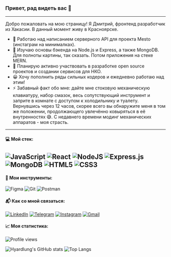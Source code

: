 ### Привет, рад видеть вас :raised_hands:
---
Добро пожаловать на мою страницу!
Я Дмитрий, фронтенд разработчик из Хакасии.
В данный момент живу в Красноярске.


- 🔭 Работаю над написанием серверного API для проекта Mesto (инстаграм на минималках). 
- 🌱 Изучаю основы бэкенда на Node.js и Express, а также MongoDB. Для полноты картины, так сказать. Потом приложения на стеке MERN.  
- 👯 Планирую активно участвовать в разработке open source проектов и создании сервисов для НКО. 
- 😀 Хочу пополнить ряды сильных кодеров и ежедневно работаю над этим!
- ⚡ Забавный факт обо мне: дайте мне стоковую механическую клавиатуру, набор смазок, весь сопутствующий инструмент и заприте в комнате с доступом к холодильнику и туалету. Вернувшись через 12 часов, скорее всего вы обнаружите меня в том же положении, продолжающего увлечённо ковыряться в её внутренностях 😅. С недавнего времени модинг механических аппаратов - моя страсть.
---
#### 💻 Мой стек:
<img alt="JavaScript" src="https://img.shields.io/badge/javascript-%23323330.svg?&style=for-the-badge&logo=javascript&logoColor=%23F7DF1E"/> <img alt="React" src="https://img.shields.io/badge/react-%2320232a.svg?&style=for-the-badge&logo=react&logoColor=%2361DAFB"/> <img alt="NodeJS" src="https://img.shields.io/badge/node.js-%2343853D.svg?&style=for-the-badge&logo=node.js&logoColor=white"/> <img alt="Express.js" src="https://img.shields.io/badge/express.js-%23404d59.svg?&style=for-the-badge"/> <img alt="MongoDB" src ="https://img.shields.io/badge/MongoDB-%234ea94b.svg?&style=for-the-badge&logo=mongodb&logoColor=white"/> <img alt="HTML5" src="https://img.shields.io/badge/html5-%23E34F26.svg?&style=for-the-badge&logo=html5&logoColor=white"/> <img alt="CSS3" src="https://img.shields.io/badge/css3-%231572B6.svg?&style=for-the-badge&logo=css3&logoColor=white"/>
---
#### 🔧 Мои инструменты:
<img alt="Figma" src="https://img.shields.io/badge/figma-%23F24E1E.svg?&style=for-the-badge&logo=figma&logoColor=white"/> <img alt="Git" src="https://img.shields.io/badge/git-%23F05033.svg?&style=for-the-badge&logo=git&logoColor=white"/> <img alt="Postman" src="https://img.shields.io/badge/Postman-FF6C37?style=for-the-badge&logo=postman&logoColor=red" /> 
#### 📬 Как со мной связаться:
[<img alt="LinkedIn" src="https://img.shields.io/badge/linkedin-%230077B5.svg?&style=for-the-badge&logo=linkedin&logoColor=white"/>](https://www.linkedin.com/in/dmitry-volkov-268ab9187?lipi=urn%3Ali%3Apage%3Ad_flagship3_profile_view_base_contact_details%3BlQ9KV0fvR3qu%2FEQlirJH4g%3D%3D) [<img alt="Telegram" src="https://img.shields.io/badge/Telegram-2CA5E0?style=for-the-badge&logo=telegram&logoColor=white" />](https://t.me/Hyardlung) [<img alt="Instagram" src="https://img.shields.io/badge/Instagram-%23E4405F.svg?&style=for-the-badge&logo=Instagram&logoColor=white"/>](https://instagram.com/hyardlung) [<img alt="Gmail" src="https://img.shields.io/badge/Gmail-D14836?style=for-the-badge&logo=gmail&logoColor=white" />](mailto:hyardlung@gmail.com) 

#### 📈 Моя статистика: 

![Profile views](https://gpvc.arturio.dev/Hyardlung)

![Hyardlung's GitHub stats](https://github-readme-stats.vercel.app/api?username=Hyardlung&count_private=true&show_icons=true&theme=darcula) 
![Top Langs](https://github-readme-stats.vercel.app/api/top-langs/?username=Hyardlung&theme=darcula&layout=compact)
